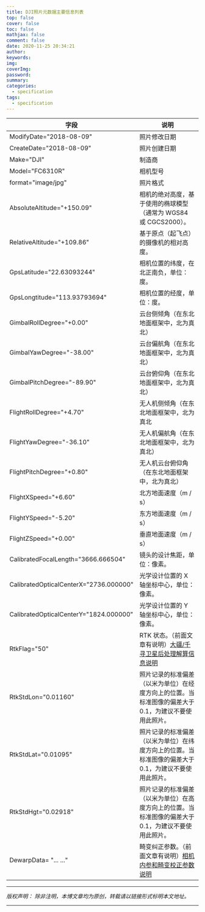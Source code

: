 ```yaml
---
title: DJI照片元数据主要信息列表
top: false
cover: false
toc: false
mathjax: false
comment: false
date: 2020-11-25 20:34:21
author:
keywords:
img:
coverImg:
password:
summary:
categories:
  - specification
tags:
  - specification
---
```


| 字段                                   | 说明                                                                                                 |
| -------------------------------------- | ---------------------------------------------------------------------------------------------------- |
| ModifyDate="2018-08-09"                | 照片修改日期                                                                                         |
| CreateDate="2018-08-09"                | 照片创建日期                                                                                         |
| Make="DJI"                             | 制造商                                                                                               |
| Model="FC6310R"                        | 相机型号                                                                                             |
| format="image/jpg"                     | 照片格式                                                                                             |
| AbsoluteAltitude="+150.09"             | 相机的绝对高度，基于使用的椭球模型（通常为 WGS84 或 CGCS2000）。                                     |
| RelativeAltitude="+109.86"             | 基于原点（起飞点）的摄像机的相对高度。                                                               |
| GpsLatitude="22.63093244"              | 相机位置的纬度，在北正南负，单位：度。                                                               |
| GpsLongtitude="113.93793694"           | 相机位置的经度，单位：度。                                                                           |
| GimbalRollDegree="+0.00"               | 云台侧倾角（在东北地面框架中，北为真北）                                                             |
| GimbalYawDegree="-38.00"               | 云台偏航角（在东北地面框架中，北为真北）                                                             |
| GimbalPitchDegree="-89.90"             | 云台俯仰角（在东北地面框架中，北为真北）                                                             |
| FlightRollDegree="+4.70"               | 无人机侧倾角（在东北地面框架中，北为真北                                                             |
| FlightYawDegree="-36.10"               | 无人机偏航角（在东北地面框架中，北为真北）                                                           |
| FlightPitchDegree="+0.80"              | 无人机云台俯仰角（在东北地面框架中，北为真北）                                                       |
| FlightXSpeed="+6.60"                   | 北方地面速度（m / s）                                                                                |
| FlightYSpeed="-5.20"                   | 东方地面速度（m / s）                                                                                |
| FlightZSpeed="+0.00"                   | 垂直地面速度（m / s）                                                                                |
| CalibratedFocalLength="3666.666504"    | 镜头的设计焦距，单位：像素。                                                                         |
| CalibratedOpticalCenterX="2736.000000" | 光学设计位置的 X 轴坐标中心，单位：像素。                                                            |
| CalibratedOpticalCenterY="1824.000000" | 光学设计位置的 Y 轴坐标中心，单位：像素。                                                            |
| RtkFlag="50"                           | RTK 状态。（前面文章有说明）[大疆/千寻卫星后处理解算信息说明](/2020/11/05/DJI-PPK-Format-Meaning/)   |
| RtkStdLon="0.01160"                    | 照片记录的标准偏差（以米为单位）在经度方向上的位置。当标准图像的偏差大于 0.1，为建议不要使用此照片。 |
| RtkStdLat="0.01095"                    | 照片记录的标准偏差（以米为单位）在纬度方向上的位置。当标准图像的偏差大于 0.1，为建议不要使用此照片。 |
| RtkStdHgt="0.02918"                    | 照片记录的标准偏差（以米为单位）在高度方向上的位置。当标准图像的偏差大于 0.1，为建议不要使用此照片。 |
| DewarpData= "... ..."                  | 畸变纠正参数。（前面文章有说明）[相机内参和畸变校正参数说明](/2020/09/29/camera-calibrate/)          |

---

_版权声明：_
_除非注明，本博文章均为原创，转载请以链接形式标明本文地址。_

---
